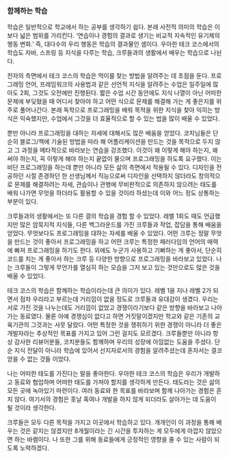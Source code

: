 ### 함께하는 학습

학습은 일반적으로 학교에서 하는 공부를 생각하기 쉽다. 본래 사전적 의미의 학습은 이보다 넓은 범위를 가리킨다. ‘연습이나 경험의 결과로 생기는 비교적 지속적인 유기체의 행동 변화.’ 즉, 대다수의 우리 행동은 학습의 결과물인 셈이다. 우아한 테크 코스에서의 학습도 자바, 스프링 등 지식을 다루는 학습, 크루들과의 생활에서 배우는 학습으로 나뉜다.

전자의 측면에서 테크 코스의 학습은 먹이를 찾는 방법을 알려주는 데 초점을 둔다. 프로그래밍 언어, 프레임워크의 사용법과 같은 선언적 지식을 알려주는 수업은 일주일에 많아도 2회, 그것도 오전에만 진행된다. 짧은 수업 시간 동안에도 지식 나열이 아닌 어떠한 문제에 부딪혔을 때 어디서 찾아야 하고 어떤 식으로 문제를 해결해 가는 게 좋은지를 위주로 풀어나간다. 본래 독학으로 프로그래밍을 배워 목적을 위한 지식을 찾아 익히는 방식은 익숙했지만, 수업에서 그것을 더 효율적으로 할 수 있는 법을 많이 배울 수 있었다. 

뿐만 아니라 프로그래밍을 대하는 자세에 대해서도 많은 배움을 얻었다. 코치님들은 단순히 블로그/책에 기술된 방법을 따라 해 어플리케이션을 만드는 것을 목적으로 두지 않고 그 과정을 메타적으로 바라보는 연습을 강조했다. 이것이 왜 이렇게 해야 하는지, 왜 써야 하는지, 꼭 이렇게 해야 하는지 끝없이 물으며 프로그래밍을 하도록 요구했다. 이는 비단 프로그래밍을 하는데 뿐만 아니라 모든 삶의 측면에서 적용될 수 있다. 디자인을 전공하던 시절 존경하던 한 선생님께서 직능으로써 디자인을 선택하지 않더라도 창의적으로 문제를 해결하려는 자세, 관습이나 관행에 무비판적으로 의존하지 않으려는 태도를 배워 나가면 무엇을 하더라도 활용할 수 있을 것이라 하셨는데 이와 어느 정도 상통하는 부분이 있다. 

크루들과의 생활에서는 또 다른 결의 학습을 경험 할 수 있었다. 레벨 1회도 때도 언급했지만 많은 암묵지적 지식들, 다른 백그라운드를 가진 크루들과 작업, 잡담을 통해 배움을 얻었다. 무엇보다도 프로그래밍을 대하는 자세를 배울 수 있었다. 어떤 크루는 정말 무엇을 만드는 것이 좋아서 프로그래밍을 하고 어떤 크루는 특정한 패러다임의 언어의 매력에 빠져 프로그래밍을 하기도 한다. 외에도 누군가 사용하고 기뻐하는 게 좋아서, 단순히 코드를 치는 게 좋아서 하는 크루 등 다양한 방향으로 프로그래밍을 
바라보고 있었다. 나는 크루들이 그렇게 무언가를 열심히 하는 모습을 그저 보고 있는 것만으로도 많은 것을 배울 수 있었다.

테크 코스의 학습은 함께하는 학습이라는데 큰 의미가 있다. 레벨 1을 지나 레벨 2가 되면서 점차 우리라고 부르는데 거리낌이 없을 정도로 크루들과 유대감이 생겼다. 우리는 서로 가진 것을 나누는데도 거리낌이 없었고 경쟁이라기보다 같은 방향을 바라보고 나아가는 동료였다. 물론 아예 경쟁심이 없다고 하면 거짓말이겠지만 학교와 같은 기존의 교육기관의 그것과는 사뭇 달랐다. 어떤 특정한 것을 쟁취하기 위한 경쟁이 아니라 더 좋은 개발자라는 추상적인 목표를 가지고 있어 그런 걸지도 모르겠다. 크루들뿐만 아니라 항상 감사한 리뷰어분들, 코치분들도 함께하며 우리의 성장에 아낌없는 도움을 주셨다. 단순 지식 전달이 아니라 학습에 있어서 선지자로서의 경험을 알려주셨는데 혼자서는 결코 얻을 수 없는 것들 이었다.

나는 어떠한 태도를 가진다는 말을 좋아한다. 우아한 테크 코스의 학습은 우리가 개발하고 동료와 협업하며 어떠한 태도를 가져야 할지를 생각하게 만든다. 태도라는 것은 삶의 모든 곳에 녹아있기 마련이다. 여러 동료와 한 목표를 바라보며 함께 나아가는 경험은 흔치 않다. 여기서의 경험은 훗날 혹여나 개발을 하지 않게 되더라도 살아가는 데 도움이 될 것이라 생각한다. 

크루들은 모두 다른 목적을 가지고 이곳에서 학습하고 있다.  개개인이 이 과정을 통해 배우는 것은 같지는 않겠지만 8개월이라는 긴 시간을 투자하는 게 모두에게 아깝지 않았으면 하는 바램이다. 나 또한 그를 위해 동료들에게 긍정적인 영향을 줄 수 있는 사람이 되도록 노력하겠다.



 








